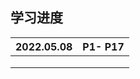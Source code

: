 ## 学习进度

| 2022.05.08 | P1- P17 |
| :--------- | ------- |
|            |         |
|            |         |
|            |         |

